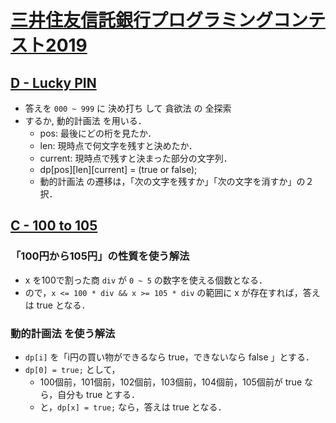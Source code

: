 # [三井住友信託銀行プログラミングコンテスト2019](https://atcoder.jp/contests/sumitrust2019)

## [D - Lucky PIN](https://atcoder.jp/contests/sumitrust2019/tasks/sumitb2019_d)
- 答えを `000 ~ 999` に 決め打ち して 貪欲法 の 全探索
- するか, 動的計画法 を用いる．
	- pos: 最後にどの桁を見たか．
	- len: 現時点で何文字を残すと決めたか．
	- current: 現時点で残すと決まった部分の文字列．
	- dp[pos][len][current] = (true or false);
	- 動的計画法 の遷移は，「次の文字を残すか」「次の文字を消すか」の２択．

## [C - 100 to 105](https://atcoder.jp/contests/sumitrust2019/tasks/sumitb2019_c)
### 「100円から105円」の性質を使う解法
- x を100で割った商 `div` が `0 ~ 5` の数字を使える個数となる．
- ので，`x <= 100 * div && x >= 105 * div` の範囲に x が存在すれば，答えは true となる．

### 動的計画法 を使う解法
- `dp[i]` を「i円の買い物ができるなら true，できないなら false 」とする．
- `dp[0] = true;` として，
    - 100個前，101個前，102個前，103個前，104個前，105個前が true なら，自分も true とする．
    - と，`dp[x] = true;` なら，答えは true となる．

